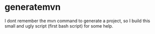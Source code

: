 generatemvn
===========

I dont remember the mvn command to generate a project, so I build this small and ugly script (first bash script) for some help.
